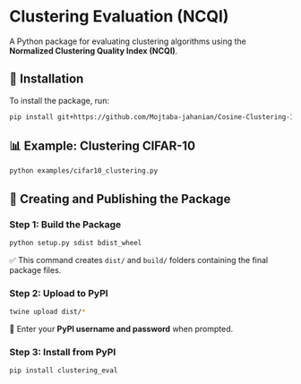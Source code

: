 # Clustering Evaluation (NCQI)

A Python package for evaluating clustering algorithms using the **Normalized Clustering Quality Index (NCQI)**.

## 📌 Installation
To install the package, run:
```bash
pip install git+https://github.com/Mojtaba-jahanian/Cosine-Clustering-Index-CCI-.git
```

## 📊 Example: Clustering CIFAR-10
```bash
python examples/cifar10_clustering.py
```

## 🔹 Creating and Publishing the Package
### **Step 1: Build the Package**
```bash
python setup.py sdist bdist_wheel
```
✅ This command creates `dist/` and `build/` folders containing the final package files.

### **Step 2: Upload to PyPI**
```bash
twine upload dist/*
```
🔹 Enter your **PyPI username and password** when prompted.

### **Step 3: Install from PyPI**
```bash
pip install clustering_eval
```

